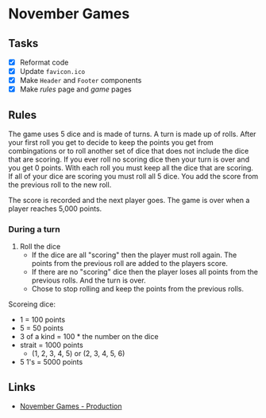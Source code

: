 # November Games

## Tasks

- [x] Reformat code
- [x] Update `favicon.ico`
- [x] Make `Header` and `Footer` components
- [x] Make _rules_ page and _game_ pages

## Rules

The game uses 5 dice and is made of turns. A turn is made up of rolls. After your first roll you get to decide to keep the points you get from combingations or to roll another set of dice that does not include the dice that are scoring. If you ever roll no scoring dice then your turn is over and you get 0 points. With each roll you must keep all the dice that are scoring. If all of your dice are scoring you must roll all 5 dice. You add the score from the previous roll to the new roll.

The score is recorded and the next player goes. The game is over when a player reaches 5,000 points.

### During a turn

1. Roll the dice
   - If the dice are all "scoring" then the player must roll again. The points from the previous roll are added to the players score.
   - If there are no "scoring" dice then the player loses all points from the previous rolls. And the turn is over.
   - Chose to stop rolling and keep the points from the previous rolls.

Scoreing dice:

- 1 = 100 points
- 5 = 50 points
- 3 of a kind = 100 \* the number on the dice
- strait = 1000 points
  - (1, 2, 3, 4, 5) or (2, 3, 4, 5, 6)
- 5 1's = 5000 points

## Links

- [November Games - Production](https://november-games.vercel.app/)

